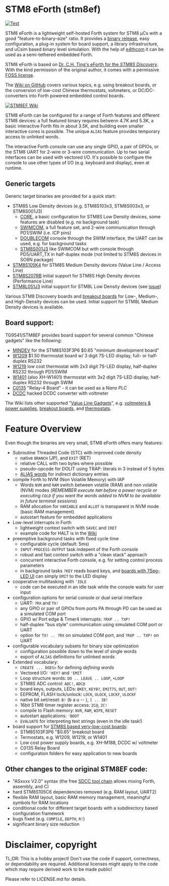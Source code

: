 # STM8 eForth (stm8ef)

[![Test](https://travis-ci.org/TG9541/stm8ef.svg)](https://travis-ci.org/TG9541/stm8ef)

STM8 eForth is a lightweight self-hosted Forth system for STM8 µCs with a good "feature-to-binary-size" ratio. It provides a [binary release](https://github.com/TG9541/stm8ef/releases), easy configuration, a plug-in system for board support, a library infrastructure, and uCsim based binary level simulation. With the help of [e4thcom](https://wiki.forth-ev.de/doku.php/en:projects:e4thcom) it can be used as a semi-tethered embedded Forth.

STM8 eForth is based on [Dr. C.H. Ting's eForth for the *STM8S Discovery*](http://www.forth.org/svfig/kk/07-2010.html). With the kind permission of the original author, it comes with a permissive [FOSS license](https://github.com/TG9541/stm8ef/blob/master/LICENSE.md).

The [Wiki on GitHub](https://github.com/TG9541/stm8ef/wiki) covers various topics, e.g. using breakout boards, or the conversion of low-cost Chinese thermostats, voltmeters, or DC/DC-converters into Forth powered embedded control boards.

[![STM8EF Wiki](https://user-images.githubusercontent.com/5466977/28994765-3267d78c-79d6-11e7-927f-91751cd402db.jpg)](https://github.com/TG9541/stm8ef/wiki)

STM8 eForth can be configured for a range of Forth features and different STM8 devices: a full featured binary requires betwenn 4.7K and 5.3K, a basic interactive Forth fits in about 3.5K, and building even smaller interactive cores is possible. The unique `ALIAS` feature provides temporary access to unlinked words.

The interactive Forth console can use any single GPIO, a pair of GPIOs, or the STM8 UART for 2-wire or 3-wire communication. Up to two serial interfaces can be used with vectored I/O. It's possible to configure the console to use other types of I/O (e.g. keyboard and display), even at runtime.

## Generic targets

Generic target binaries are provided for a quick start:

* STM8S Low Density devices (e.g. STM8S103x3, STM8S003x3, or STM8S001J3)
  *  [CORE](https://github.com/TG9541/stm8ef/tree/master/CORE), a basic configuration for STM8S Low Density devices, some features are disabled (e.g. no background task)
  * [SWIMCOM](https://github.com/TG9541/stm8ef/tree/master/SWIMCOM), a full feature set, and 2-wire communication through PD1/SWIM (i.e. ICP pins)
  * [DOUBLECOM](https://github.com/TG9541/stm8ef/tree/master/DOUBLECOM) console through the SWIM interface, the UART can be used, e.g. for background tasks
  * [STM8S001J3](https://github.com/TG9541/stm8ef/tree/master/STM8S001J3) like SWIMCOM but with console through PD5/UART_TX in half-duplex mode (not limited to STM8S devices in SO8N package)
* [STM8S105K4](https://github.com/TG9541/stm8ef/tree/master/STM8S105K4) for STM8S Medium Density devices (Value Line / Access Line)
* [STM8S207RB](https://github.com/TG9541/stm8ef/tree/master/STM8S207RB) initial support for STM8S High Density devices (Performance Line)
* [STM8L051J3](https://github.com/TG9541/stm8ef/tree/master/STM8L051J3) initial support for STM8L Low Density devices (see [issue](https://github.com/TG9541/stm8ef/issues/137#issuecomment-354542670))

Various STM8 Discovery boards and [breakout boards](https://github.com/TG9541/stm8ef/wiki/Breakout-Boards) for Low-, Medium-, and High-Density devices can be used. Initial support for STM8L Medium Density devices is available.

## Board support:

TG9541/STM8EF provides board support for several common "Chinese gadgets" like the following:

* [MINDEV](https://github.com/TG9541/stm8ef/wiki/Breakout-Boards) for the STM8S103F3P6 $0.65 "minimum development board"
* [W1209](https://github.com/TG9541/stm8ef/wiki/Board-W1209) $1.50 thermostat board w/ 3 digit 7S-LED display, full- or half-duplex RS232
* [W1219](https://github.com/TG9541/stm8ef/wiki/Board-W1219) low cost thermostat with 2x3 digit 7S-LED display, half-duplex RS232 through PD1/SWIM
* [W1401](https://github.com/TG9541/stm8ef/wiki/Board-W1401) (also XH-W1401) thermostat with 3x2 digit 7S-LED display, half-duplex RS232 through SWIM
* [C0135](https://github.com/TG9541/stm8ef/wiki/Board-C0135) "Relay-4 Board" - it can be used as a *Nano PLC*
* [DCDC](https://github.com/TG9541/stm8ef/wiki/Board-CN2596) hacked DCDC converter with voltmeter

The Wiki lists other supported "[Value Line Gadgets][WG1]", e.g. [voltmeters & power supplies](https://github.com/TG9541/stm8ef/wiki/STM8S-Value-Line-Gadgets#voltmeters-and-power-supplies), [breakout boards](https://github.com/TG9541/stm8ef/wiki/Breakout-Boards), and [thermostats](https://github.com/TG9541/stm8ef/wiki/STM8S-Value-Line-Gadgets#thermostats).

# Feature Overview

Even though the binaries are very small, STM8 eForth offers many features:

* Subroutine Threaded Code (STC) with improved code density
  * native `BRANCH` (JP), and `EXIT` (RET)
  * relative CALL with two bytes where possible
  * pseudo-opcode for DOLIT using TRAP: literals in 3 instead of 5 bytes
  * [ALIAS words](https://github.com/TG9541/stm8ef/wiki/STM8-eForth-Alias-Words) for indirect dictionary entries
* compile Forth to NVM (Non Volatile Memory) with IAP
  * Words `NVM` and `RAM` switch between volatile (RAM) and non volatile (NVM) modes (*REMEMBER execute `RAM` before a power recycle or executing `COLD` if you want the words added to NVM to be available in future terminal sessions*)
  * RAM allocation for `VARIABLE` and `ALLOT` is transparent in NVM mode (basic RAM management)
  * autostart feature for embedded applications
* Low-level interrupts in Forth
  * lightweight context switch with `SAVEC` and `IRET`
  * example code for HALT is in the [Wiki](https://github.com/TG9541/stm8ef/wiki/STM8-eForth-Interrupts)
* preemptive background tasks with fixed cycle time
  * configurable cycle (default: 5ms)
  * `INPUT-PROCESS-OUTPUT` task indepent of the Forth console
  * robust and fast context switch with a "clean stack" approach
  * concurrent interactive Forth console, e.g. for setting control process parameters
  * in background tasks `?KEY` reads board keys, and [boards with 7Seg-LED UI](https://github.com/TG9541/stm8ef/wiki/eForth-Background-Task) can simply `EMIT` to the LED display
* cooperative multitasking with `'IDLE`
  * code can be executed in an idle task while the console waits for user input
* configuration options for serial console or dual serial interface
  * UART: `?RX` and `TX!`
  * any GPIO or pair of GPIOs from ports PA through PD can be used as a simulated COM port
  * GPIO w/ Port edge & Timer4 interrupts: `?RXP .. TXP!`
  * half-duplex "bus style" communication using simulated COM port or UART
  * option for `TX! .. ?RX` on simulated COM port, and `?RXP .. TXP!` on UART
* configurable vocabulary subsets for binary size optimization
  * configuration possible down to the level of single words
  * export of `ALIAS` definitions for unlinked words
* Extended vocabulary:
  * `CREATE ... DOES>` for defining *defining words*
  * Vectored I/O: `'KEY?` and `'EMIT`
  * Loop structure words: `DO .. LEAVE .. LOOP`, `+LOOP`
  * STM8S ADC control: `ADC!`, `ADC@`
  * board keys, outputs, LEDs: `BKEY`, `KEYB?`, `EMIT7S`, `OUT`, `OUT!`
  * EEPROM, FLASH lock/unlock: `LOCK`, `ULOCK`, `LOCKF`, `ULOCKF`
  * native bit set/reset: `B!` (b a u -- ), `[ .. ]B!`
  * 16bit STM8 timer register access: `2C@`, `2C!`
  * compile to Flash memory: `NVR`, `RAM`, `WIPE`, `RESET`
  * autostart applications: `'BOOT`
  * `EVALUATE` for interpreting text strings (even in the idle task!)
* board support for [STM8S based very-low-cost boards][WG1]:
  * STM8S103F3P6 "$0.65" breakout board
  * Termostats, e.g. W1209, W1219, or W1401
  * Low cost power supply boards, e.g. XH-M188, DCDC w/ voltmeter
  * C0135 Relay Board
  * configuration folders for easy application to new boards

## Other changes to the original STM8EF code:

* "ASxxxx V2.0" syntax (the free [SDCC tool chain](http://sdcc.sourceforge.net/) allows mixing Forth, assembly, and C)
* hard STM8S105C6 dependencies removed (e.g. RAM layout, UART2)
* flexible RAM layout, basic RAM memory management, meaningful symbols for RAM locations
* conditional code for different target boards with a subdirectory based configuration framework
* bugs fixed (e.g. `COMPILE`, `DEPTH`, `R!`)
* significant binary size reduction

# Disclaimer, copyright

TL;DR: This is a hobby project! Don't use the code if support, correctness, or dependability are required. Additional licenses might apply to the code which may require derived work to be made public!

Please refer to LICENSE.md for details.

[WG1]: https://github.com/TG9541/stm8ef/wiki/STM8S-Value-Line-Gadgets
